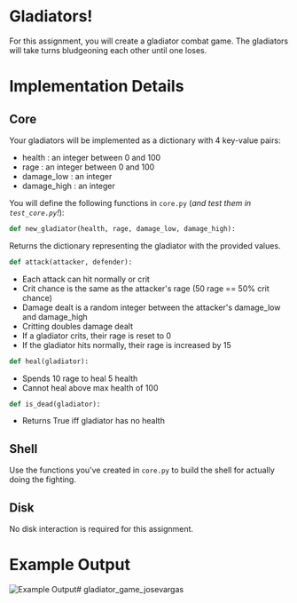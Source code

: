 # Gladiators!

For this assignment, you will create a gladiator combat game.
The gladiators will take turns bludgeoning each other until one loses.

# Implementation Details

## Core

Your gladiators will be implemented as a dictionary with 4 key-value pairs:

- health : an integer between 0 and 100
- rage : an integer between 0 and 100
- damage_low : an integer
- damage_high : an integer

You will define the following functions in `core.py` (*and test them in `test_core.py`!*):

```python
def new_gladiator(health, rage, damage_low, damage_high):
```

Returns the dictionary representing the gladiator with the provided values.

```python
def attack(attacker, defender):
```

- Each attack can hit normally or crit
- Crit chance is the same as the attacker's rage (50 rage == 50% crit chance)
- Damage dealt is a random integer between the attacker's damage\_low and damage\_high
- Critting doubles damage dealt
- If a gladiator crits, their rage is reset to 0
- If the gladiator hits normally, their rage is increased by 15

```python
def heal(gladiator):
```

- Spends 10 rage to heal 5 health
- Cannot heal above max health of 100

```python
def is_dead(gladiator):
```

- Returns True iff gladiator has no health

## Shell

Use the functions you've created in `core.py` to build the shell for actually doing the fighting.

## Disk

No disk interaction is required for this assignment.

# Example Output

![Example Output](./example_output.png)# gladiator_game_josevargas
